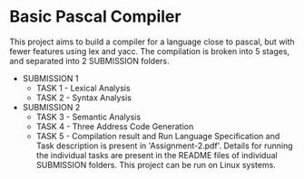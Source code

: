 # Basic Pascal Compiler
This project aims to build a compiler for a language close to pascal, but with fewer features using lex and yacc. The compilation is broken into 5 stages, and separated into 2 SUBMISSION folders.
- SUBMISSION 1
    - TASK 1 - Lexical Analysis
    - TASK 2 - Syntax Analysis
- SUBMISSION 2
    - TASK 3 - Semantic Analysis
    - TASK 4 - Three Address Code Generation
    - TASK 5 - Compilation result and Run
Language Specification and Task description is present in 'Assignment-2.pdf'.
Details for running the individual tasks are present in the README files of individual SUBMISSION folders. This project can be run on Linux systems.
